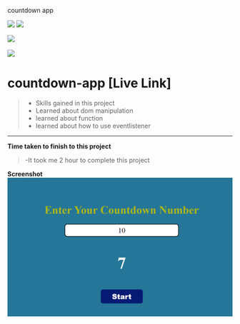 countdown app

![](https://img.shields.io/badge/Full%20stack--Js%20%20bootcamp-Ineuron%20-yellowgreen)
![](https://img.shields.io/badge/Hitesh%20choudhary-LCO-orange)

![](https://img.shields.io/badge/HTML--CSS-JAVASCRIPT-yellowgreen)


![](https://img.shields.io/badge/Rishu%20srivastava-BCA-orange)

# **countdown-app** [Live Link]
 >- Skills gained in this project
 >- Learned about dom manipulation
 >- learned about function
 >- learned about how to use eventlistener
 
 ***
 **Time taken to finish to this project**
 
 >-It took me 2 hour to complete this project 

 **Screenshot**
 ![](./screenshot/contdown.png)